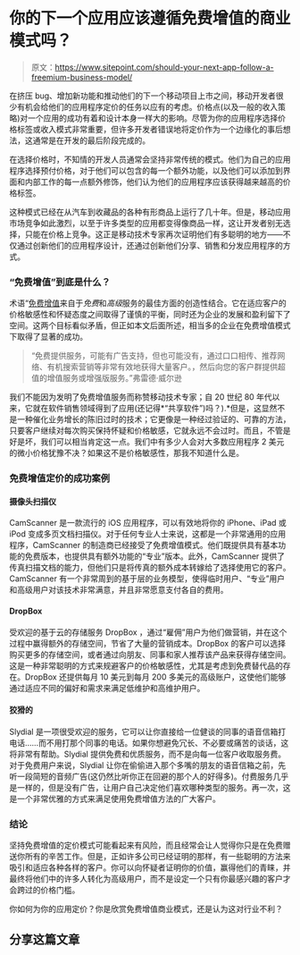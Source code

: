 # 你的下一个应用应该遵循免费增值的商业模式吗？

> 原文：<https://www.sitepoint.com/should-your-next-app-follow-a-freemium-business-model/>

在挤压 bug、增加新功能和推动他们的下一个移动项目上市之间，移动开发者很少有机会给他们的应用程序定价的任务以应有的考虑。价格点(以及一般的收入策略)对一个应用的成功有着和设计本身一样大的影响。尽管为你的应用程序选择价格标签或收入模式非常重要，但许多开发者错误地将定价作为一个边缘化的事后想法，这通常是在开发的最后阶段完成的。

在选择价格时，不知情的开发人员通常会坚持非常传统的模式。他们为自己的应用程序选择预付价格，对于他们可以包含的每一个额外功能，以及他们可以添加到界面和内部工作的每一点额外修饰，他们认为他们的应用程序应该获得越来越高的价格标签。

这种模式已经在从汽车到收藏品的各种有形商品上运行了几十年。但是，移动应用市场竞争如此激烈，以至于许多类型的应用都变得像商品一样，这让开发者别无选择，只能在价格上竞争。这正是移动技术专家再次证明他们有多聪明的地方——不仅通过创新他们的应用程序设计，还通过创新他们分享、销售和分发应用程序的方式。

### “免费增值”到底是什么？

术语“[免费增值](http://en.wikipedia.org/wiki/Freemium)来自于*免费*和*高级*服务的最佳方面的创造性结合。它在适应客户的价格敏感性和怀疑态度之间取得了谨慎的平衡，同时还为企业的发展和盈利留下了空间。这两个目标看似矛盾，但正如本文后面所述，相当多的企业在免费增值模式下取得了显著的成功。

> “免费提供服务，可能有广告支持，但也可能没有，通过口口相传、推荐网络、有机搜索营销等非常有效地获得大量客户。，然后向您的客户群提供超值的增值服务或增强版服务。”弗雷德·威尔逊

我们不能因为发明了免费增值服务而称赞移动技术专家；自 20 世纪 80 年代以来，它就在软件销售领域得到了应用(还记得*“共享软件”)吗？).*但是，这显然不是一种催化业务增长的陈旧过时的技术；它更像是一种经过验证的、可靠的方法，只要客户继续对每次购买保持怀疑和价格敏感，它就永远不会过时。而且，不管是好是坏，我们可以相当肯定这一点。我们中有多少人会对大多数应用程序 2 美元的微小价格犹豫不决？如果这不是价格敏感性，那我不知道什么是。

### 免费增值定价的成功案例

#### 摄像头扫描仪

CamScanner 是一款流行的 iOS 应用程序，可以有效地将你的 iPhone、iPad 或 iPod 变成多页文档扫描仪。对于任何专业人士来说，这都是一个非常通用的应用程序，CamScanner 的制造商已经接受了免费增值模式。他们既提供具有基本功能的免费版本，也提供具有额外功能的“专业”版本。此外，CamScanner 提供了传真扫描文档的能力，但他们只是将传真的额外成本转嫁给了选择使用它的客户。CamScanner 有一个非常周到的基于层的业务模型，使得临时用户、“专业”用户和高级用户对该技术非常满意，并且非常愿意支付各自的费用。

#### DropBox

受欢迎的基于云的存储服务 DropBox ，通过“雇佣”用户为他们做营销，并在这个过程中赢得额外的存储空间，节省了大量的营销成本。DropBox 的客户可以选择购买更多的存储空间，或者通过向朋友、同事和家人推荐该产品来获得存储空间。这是一种非常聪明的方式来规避客户的价格敏感性，尤其是考虑到免费替代品的存在。DropBox 还提供每月 10 美元到每月 200 多美元的高级账户，这使他们能够通过适应不同的偏好和需求来满足低维护和高维护用户。

#### 狡猾的

Slydial 是一项很受欢迎的服务，它可以让你直接给一位健谈的同事的语音信箱打电话……而不用打那个同事的电话。如果你想避免冗长、不必要或痛苦的谈话，这将非常有帮助。Slydial 提供免费和优质服务，而不是向每一位客户收取服务费。对于免费用户来说，Slydial 让你在偷偷进入那个多嘴的朋友的语音信箱之前，先听一段简短的音频广告(这仍然比听你正在回避的那个人的好得多)。付费服务几乎是一样的，但是没有广告，让用户自己决定他们喜欢哪种类型的服务。再一次，这是一个非常优雅的方式来满足使用免费增值方法的广大客户。

### 结论

坚持免费增值的定价模式可能看起来有风险，而且经常会让人觉得你只是在免费赠送你所有的辛苦工作。但是，正如许多公司已经证明的那样，有一些聪明的方法来吸引和适应各种各样的客户。你可以向怀疑者证明你的价值，赢得他们的青睐，并最终将他们中的许多人转化为高级用户，而不是设定一个只有你最感兴趣的客户才会跨过的价格门槛。

你如何为你的应用定价？你是欣赏免费增值商业模式，还是认为这对行业不利？

## 分享这篇文章